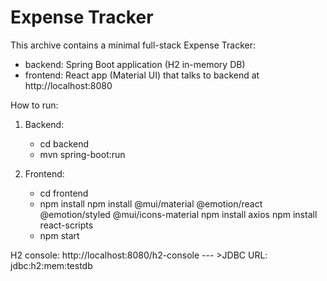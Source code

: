 # Expense Tracker

This archive contains a minimal full-stack Expense Tracker:

- backend: Spring Boot application (H2 in-memory DB)
- frontend: React app (Material UI) that talks to backend at http://localhost:8080

How to run:

1. Backend:
   - cd backend
   - mvn spring-boot:run

2. Frontend:
   - cd frontend
   - npm install
     npm install @mui/material @emotion/react @emotion/styled @mui/icons-material
     npm install axios
     npm install react-scripts
   - npm start

H2 console: http://localhost:8080/h2-console --- >JDBC URL: jdbc:h2:mem:testdb
